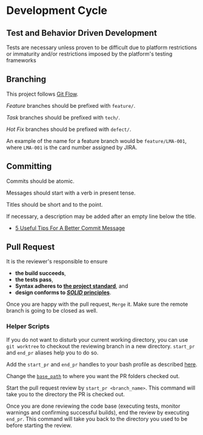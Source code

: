 # Development Cycle

## Test and Behavior Driven Development

Tests are necessary unless proven to be difficult due to platform restrictions or immaturity and/or restrictions imposed by the platform's testing frameworks

## Branching

This project follows [Git Flow](http://nvie.com/posts/a-successful-git-branching-model/).

_Feature_ branches should be prefixed with `feature/`.

_Task_ branches should be prefixed with `tech/`.

_Hot Fix_ branches should be prefixed with `defect/`.

An example of the name for a feature branch would be `feature/LMA-001`, where `LMA-001` is the card number assigned by JIRA.

## Committing

Commits should be atomic.

Messages should start with a verb in present tense.

Titles should be short and to the point.

If necessary, a description may be added after an empty line below the title.

- [5 Useful Tips For A Better Commit Message]( https://robots.thoughtbot.com/5-useful-tips-for-a-better-commit-message)

## Pull Request

It is the reviewer's responsible to ensure

- __the build succeeds__,
- __the tests pass__, 
- __Syntax adheres to [the project standard](Documents/coding-style-guideline.md)__, and 
- __design conforms to [*SOLID* principles](https://en.wikipedia.org/wiki/SOLID)__.

Once you are happy with the pull request, `Merge` it. Make sure the remote branch is going to be closed as well.

### Helper Scripts

If you do not want to disturb your current working directory, you can use `git worktree` to checkout the reviewing branch in a new directory. `start_pr` and `end_pr` aliases help you to do so.

Add the `start_pr` and `end_pr` handles to your bash profile as described [here](https://github.com/hadibadjian/dotfiles/blob/master/.aliases#L148).

Change the [`base_path`](https://github.com/hadibadjian/dotfiles/blob/master/.aliases#L149) to where you want the PR folders checked out.

Start the pull request review by `start_pr <branch_name>`. This command will take you to the directory the PR is checked out.

Once you are done reviewing the code base (executing tests, monitor warnings and confirming successful builds), end the review by executing `end_pr`. This command will take you back to the directory you used to be before starting the review.
